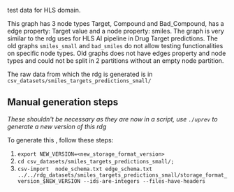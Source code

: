 test data for HLS domain.

This graph has 3 node types Target, Compound and Bad_Compound, has a edge property: Target value and a node property: smiles. The graph is very similar to the rdg uses for HLS AI pipeline in Drug Target predictions. The old graphs `smiles_small` and `bad_smiles` do not allow testing functionalities on specific node types. Old graphs does not have edges property and node types and could not be split in 2 partitions without an empty node partition.

The raw data from which the rdg is generated is in `csv_datasets/smiles_targets_predictions_small/`

## Manual generation steps

*These shouldn't be necessary as they are now in a script, use `./uprev` to generate a new version of this rdg*

To generate this , follow these steps:
1) `export NEW_VERSION=<new_storage_format_version>`
2) `cd csv_datasets/smiles_targets_predictions_small/;`
3) `csv-import  node_schema.txt edge_schema.txt ../../rdg_datasets/smiles_targets_predictions_small/storage_format_version_$NEW_VERSION --ids-are-integers --files-have-headers`
